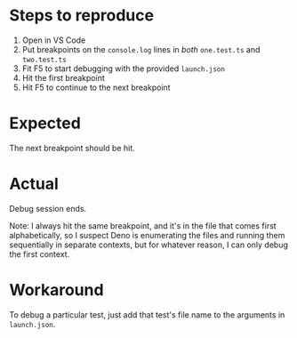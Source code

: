 # Steps to reproduce
1. Open in VS Code
1. Put breakpoints on the `console.log` lines in *both* `one.test.ts` and `two.test.ts`
1. Fit F5 to start debugging with the provided `launch.json`
1. Hit the first breakpoint
1. Hit F5 to continue to the next breakpoint

# Expected
The next breakpoint should be hit.

# Actual
Debug session ends.

Note: I always hit the same breakpoint, and it's in the file that comes first alphabetically, so I suspect Deno is enumerating the files and running them sequentially in separate contexts, but for whatever reason, I can only debug the first context.

# Workaround
To debug a particular test, just add that test's file name to the arguments in `launch.json`.
